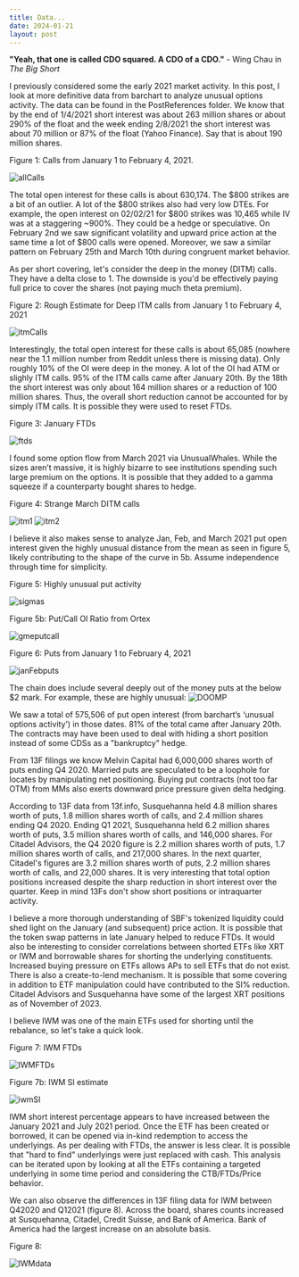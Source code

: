 ```yaml
---
title: Data...
date: 2024-01-21
layout: post
---
```


**"Yeah, that one is called CDO squared. A CDO of a CDO."** - Wing Chau in *The Big Short*

I previously considered some the early 2021 market activity.
In this post, I look at more definitive data from barchart to analyze unusual options activity.
The data can be found in the PostReferences folder. 
We know that by the end of 1/4/2021 short interest was about 263 million shares or about 290% of the float and the week ending 2/8/2021 the short interest was about 70 million or 87% of the float (Yahoo Finance). 
Say that is about 190 million shares. 

Figure 1: Calls from January 1 to February 4, 2021.

![allCalls](/assets/images/allCallsJan.png)

The total open interest for these calls is about 630,174. 
The $800 strikes are a bit of an outlier.
A lot of the $800 strikes also had very low DTEs.
For example, the open interest on 02/02/21 for $800 strikes was 10,465 while IV was at a staggering ~900%.
They could be a hedge or speculative. 
On February 2nd we saw significant volatility and upward price action at the same time a lot of $800 calls were opened.
Moreover, we saw a similar pattern on February 25th and March 10th during congruent market behavior. 

As per short covering, let's consider the deep in the money (DITM) calls.
They have a delta close to 1. 
The downside is you'd be effectively paying full price to cover the shares (not paying much theta premium).

Figure 2: Rough Estimate for Deep ITM calls from January 1 to February 4, 2021

![itmCalls](/assets/images/itmCallsJan.png)

Interestingly, the total open interest for these calls is about 65,085 (nowhere near the 1.1 million number from Reddit unless there is missing data).
Only roughly 10% of the OI were deep in the money.
A lot of the OI had ATM or slighly ITM calls.
95% of the ITM calls came after January 20th.
By the 18th the short interest was only about 164 million shares or a reduction of 100 million shares.
Thus, the overall short reduction cannot be accounted for by simply ITM calls.
It is possible they were used to reset FTDs.

Figure 3: January FTDs

![ftds](/assets/images/FTDs.png)

I found some option flow from March 2021 via UnusualWhales. While the sizes aren’t massive, it is highly bizarre to see institutions spending such large premium on the options. It is possible that they added to a gamma squeeze if a counterparty bought shares to hedge. 

Figure 4: Strange March DITM calls

![itm1](/assets/images/itm1.png)
![itm2](/assets/images/itm2.png)


I believe it also makes sense to analyze Jan, Feb, and March 2021 put open interest given the highly unusual distance from the mean as seen in figure 5, likely contributing to the shape of the curve in 5b. 
Assume independence through time for simplicity.

Figure 5: Highly unusual put activity

![sigmas](/assets/images/sigmas.png)

Figure 5b: Put/Call OI Ratio from Ortex

![gmeputcall](/assets/images/gmeputcall.png)

Figure 6: Puts from January 1 to February 4, 2021

![janFebputs](/assets/images/janFebputs.png)

The chain does include several deeply out of the money puts at the below $2 mark. 
For example, these are highly unusual:
![DOOMP](/assets/images/DOOMP.png)

We saw a total of 575,506 of put open interest (from barchart’s ‘unusual options activity’) in those dates.
81% of the total came after January 20th. 
The contracts may have been used to deal with hiding a short position instead of some CDSs as a "bankruptcy" hedge.

From 13F filings we know Melvin Capital had 6,000,000 shares worth of puts ending Q4 2020.
Married puts are speculated to be a loophole for locates by manipulating net positioning.
Buying put contracts (not too far OTM) from MMs also exerts downward price pressure given delta hedging. 

According to 13F data from 13f.info, Susquehanna held 4.8 million shares worth of puts, 1.8 million shares worth of calls, and 2.4 million shares ending Q4 2020. 
Ending Q1 2021, Susquehanna held 6.2 million shares worth of puts, 3.5 million shares worth of calls, and 146,000 shares. 
For Citadel Advisors, the Q4 2020 figure is 2.2 million shares worth of puts, 1.7 million shares worth of calls, and 217,000 shares. 
In the next quarter, Citadel's figures are 3.2 million shares worth of puts, 2.2 million shares worth of calls, and 22,000 shares. 
It is very interesting that total option positions increased despite the sharp reduction in short interest over the quarter. 
Keep in mind 13Fs don't show short positions or intraquarter activity.

I believe a more thorough understanding of SBF's tokenized liquidity could shed light on the January (and subsequent) price action.
It is possible that the token swap patterns in late January helped to reduce FTDs.
It would also be interesting to consider correlations between shorted ETFs like XRT or IWM and borrowable shares for shorting the underlying constituents.
Increased buying pressure on ETFs allows APs to sell ETFs that do not exist. 
There is also a create-to-lend mechanism. 
It is possible that some covering in addition to ETF manipulation could have contributed to the SI% reduction. 
Citadel Advisors and Susquehanna have some of the largest XRT positions as of November of 2023.

I believe IWM was one of the main ETFs used for shorting until the rebalance, so let's take a quick look. 

Figure 7: IWM FTDs

![IWMFTDs](/assets/images/IWMFTDs.png)

Figure 7b: IWM SI estimate

![iwmSI](/assets/images/iwmSI.png)

IWM short interest percentage appears to have increased between the January 2021 and July 2021 period.
Once the ETF has been created or borrowed, it can be opened via in-kind redemption to access the underlyings.
As per dealing with FTDs, the answer is less clear. 
It is possible that "hard to find" underlyings were just replaced with cash.
This analysis can be iterated upon by looking at all the ETFs containing a targeted underlying in some time period and considering the CTB/FTDs/Price behavior.

We can also observe the differences in 13F filing data for IWM between Q42020 and Q12021 (figure 8). 
Across the board, shares counts increased at Susquehanna, Citadel, Credit Suisse, and Bank of America. 
Bank of America had the largest increase on an absolute basis.

Figure 8:

![IWMdata](/assets/images/IWM13Fs.png)


